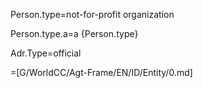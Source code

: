 Person.type=not-for-profit organization

Person.type.a=a {Person.type}

Adr.Type=official
  
=[G/WorldCC/Agt-Frame/EN/ID/Entity/0.md]
